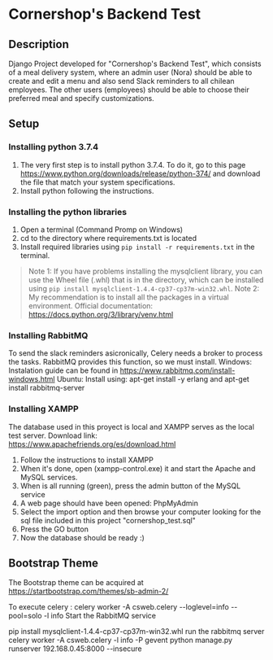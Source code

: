# Cornershop's Backend Test
## Description
Django Project developed for "Cornershop's Backend Test", which consists of a meal delivery system, where an admin user (Nora) should be able to create and edit a menu and also send Slack reminders to all chilean employees. The other users (employees) should be able to choose their preferred meal and specify customizations.

## Setup
### Installing python 3.7.4
1. The very first step is to install python 3.7.4. To do it, go to this page <https://www.python.org/downloads/release/python-374/> and download the file that match your system specifications.
2. Install python following the instructions. 
### Installing the python libraries
1. Open a terminal (Command Promp on Windows)
2. cd to the directory where requirements.txt is located
3. Install required libraries using `pip install -r requirements.txt` in the terminal.
> Note 1: If you have problems installing the mysqlclient library, you can use the Wheel file (.whl) that is in the directory, which can be installed using `pip install mysqlclient-1.4.4-cp37-cp37m-win32.whl`.
> Note 2: My recommendation is to install all the packages in a virtual environment. Official documentation: <https://docs.python.org/3/library/venv.html>
### Installing RabbitMQ
To send the slack reminders asicronically, Celery needs a broker to process the tasks. RabbitMQ provides this function, so we must install.
Windows: Instalation guide can be found in https://www.rabbitmq.com/install-windows.html
Ubuntu: Install using: apt-get install -y erlang and apt-get install rabbitmq-server
### Installing XAMPP
The database used in this proyect is local and XAMPP serves as the local test server. Download link: <https://www.apachefriends.org/es/download.html>
1. Follow the instructions to install XAMPP
2. When it's done, open (xampp-control.exe) it and start the Apache and MySQL services. 
3. When is all running (green), press the admin button of the MySQL service
4. A web page should have been opened: PhpMyAdmin
5. Select the import option and then browse your computer looking for the sql file included in this project "cornershop_test.sql"
6. Press the GO button
7. Now the database should be ready :)









## Bootstrap Theme
The Bootstrap theme can be acquired at https://startbootstrap.com/themes/sb-admin-2/


To execute celery : celery worker -A csweb.celery --loglevel=info --pool=solo -l info
Start the RabbitMQ service

pip install mysqlclient-1.4.4-cp37-cp37m-win32.whl
run the rabbitmq server
celery worker -A csweb.celery -l info -P gevent
python manage.py runserver 192.168.0.45:8000 --insecure